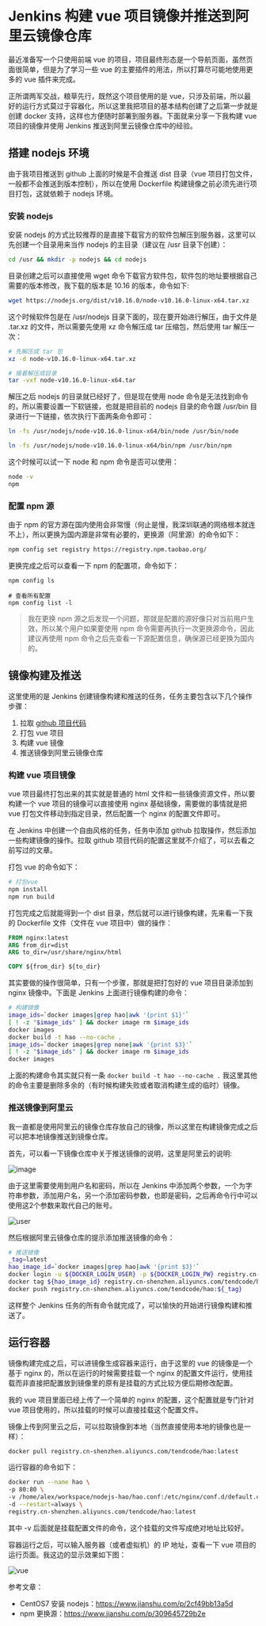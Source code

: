 # Jenkins 构建 vue 项目镜像并推送到阿里云镜像仓库

最近准备写一个只使用前端 vue 的项目，项目最终形态是一个导航页面，虽然页面很简单，但是为了学习一些 vue 的主要插件的用法，所以打算尽可能地使用更多的 vue 插件来完成。

正所谓两军交战，粮草先行，既然这个项目使用的是 vue，只涉及前端，所以最好的运行方式莫过于容器化，所以这里我把项目的基本结构创建了之后第一步就是创建 docker 支持，这样也方便随时部署到服务器。下面就来分享一下我构建 vue 项目的镜像并使用 Jenkins 推送到阿里云镜像仓库中的经验。

## 搭建 nodejs 环境
由于我项目推送到 github 上面的时候是不会推送 dist 目录（vue 项目打包文件，一般都不会推送到版本控制），所以在使用 Dockerfile 构建镜像之前必须先进行项目打包，这就依赖于 nodejs 环境。

### 安装 nodejs
安装 nodejs 的方式比较推荐的是直接下载官方的软件包解压到服务器，这里可以先创建一个目录用来当作 nodejs 的主目录（建议在 /usr 目录下创建）：

```bash
cd /usr && mkdir -p nodejs && cd nodejs
```

目录创建之后可以直接使用 wget 命令下载官方软件包，软件包的地址要根据自己需要的版本修改，我下载的版本是 10.16 的版本，命令如下:

```bash
wget https://nodejs.org/dist/v10.16.0/node-v10.16.0-linux-x64.tar.xz
```

这个时候软件包是在 /usr/nodejs 目录下面的，现在要开始进行解压，由于文件是 .tar.xz 的文件，所以需要先使用 xz 命令解压成 tar 压缩包，然后使用 tar 解压一次：

```bash
# 先解压成 tar 包
xz -d node-v10.16.0-linux-x64.tar.xz

# 接着解压成目录
tar -vxf node-v10.16.0-linux-x64.tar
```

解压之后 nodejs 的目录就已经好了，但是现在使用 node 命令是无法找到命令的，所以需要设置一下软链接，也就是把目前的 nodejs 目录的命令跟 /usr/bin 目录进行一下链接，依次执行下面两条命令即可：

```bash
ln -fs /usr/nodejs/node-v10.16.0-linux-x64/bin/node /usr/bin/node

ln -fs /usr/nodejs/node-v10.16.0-linux-x64/bin/npm /usr/bin/npm
```

这个时候可以试一下 node 和 npm 命令是否可以使用：

```bash
node -v
npm
```

### 配置 npm 源
由于 npm 的官方源在国内使用会非常慢（何止是慢，我深圳联通的网络根本就连不上），所以更换为国内源是非常有必要的，更换源（阿里源）的命令如下：

```bash
npm config set registry https://registry.npm.taobao.org/
```

更换完成之后可以查看一下 npm 的配置项，命令如下：

```
npm config ls

# 查看所有配置
npm config list -l
```

> 我在更换 npm 源之后发现一个问题，那就是配置的源好像只对当前用户生效，所以某个用户如果要使用 npm 命令需要再执行一次更换源命令，因此建议再使用 npm 命令之后先查看一下源配置信息，确保源已经更换为国内的。


## 镜像构建及推送

这里使用的是 Jenkins 创建镜像构建和推送的任务，任务主要包含以下几个操作步骤：

1. 拉取 [github 项目代码](https://github.com/Hopetree/hao)
2. 打包 vue 项目
3. 构建 vue 镜像
4. 推送镜像到阿里云镜像仓库

### 构建 vue 项目镜像

vue 项目最终打包出来的其实就是普通的 html 文件和一些镜像资源文件，所以要构建一个 vue 项目的镜像可以直接使用 nginx 基础镜像，需要做的事情就是把 vue 打包文件移动到指定目录，然后配置一个 nginx 的配置文件即可。

在 Jenkins 中创建一个自由风格的任务，任务中添加 github 拉取操作，然后添加一些构建镜像的操作。拉取 github 项目代码的配置这里就不介绍了，可以去看之前写过的文章。

打包 vue 的命令如下：

```bash
# 打包vue
npm install
npm run build
```

打包完成之后就能得到一个 dist 目录，然后就可以进行镜像构建，先来看一下我的 Dockerfile 文件（文件在 vue 项目中）做的操作：


```dockerfile
FROM nginx:latest
ARG from_dir=dist
ARG to_dir=/usr/share/nginx/html

COPY ${from_dir} ${to_dir}
```

其实要做的操作很简单，只有一个步骤，那就是把打包好的 vue 项目目录添加到 nginx 镜像中。下面是 Jenkins 上面进行镜像构建的命令：


```bash
# 构建镜像
image_ids=`docker images|grep hao|awk '{print $1}'`
[ ! -z "$image_ids" ] && docker image rm $image_ids
docker images
docker build -t hao --no-cache .
image_ids=`docker images|grep none|awk '{print $3}'`
[ ! -z "$image_ids" ] && docker image rm $image_ids
docker images
```

上面的构建命令其实就只有一条 `docker build -t hao --no-cache .` 我这里其他的命令主要是删除多余的（有时候构建失败或者取消构建生成的临时）镜像。

### 推送镜像到阿里云

我一直都是使用阿里云的镜像仓库存放自己的镜像，所以这里在构建镜像完成之后可以把本地镜像推送到镜像仓库。

首先，可以看一下镜像仓库中关于推送镜像的说明，这里是阿里云的说明:

![image](https://tendcode.com/cdn/article/190721/tendcode_2019-07-21_17-35-51.png)

由于这里需要使用到用户名和密码，所以在 Jenkins 中添加两个参数，一个为字符串参数，添加用户名，另一个添加密码参数，也即是密码，之后再命令行中可以使用这2个参数来取代自己的账号。

![user](https://tendcode.com/cdn/article/190721/tendcode_2019-07-21_17-39-01.png)

然后根据阿里云镜像仓库的提示添加推送镜像的命令：

```bash
# 推送镜像
_tag=latest
hao_image_id=`docker images|grep hao|awk '{print $3}'`
docker login -u ${DOCKER_LOGIN_USER} -p ${DOCKER_LOGIN_PW} registry.cn-shenzhen.aliyuncs.com
docker tag ${hao_image_id} registry.cn-shenzhen.aliyuncs.com/tendcode/hao:${_tag}
docker push registry.cn-shenzhen.aliyuncs.com/tendcode/hao:${_tag}
```

这样整个 Jenkins 任务的所有命令就完成了，可以愉快的开始进行镜像构建和推送了。


## 运行容器
镜像构建完成之后，可以进镜像生成容器来运行，由于这里的 vue 的镜像是一个基于 nginx 的，所以在运行的时候需要挂载一个 nginx 的配置文件运行，使用挂载而非直接把配置放到镜像里的原有是挂载的方式比较方便后期修改配置。

我的 vue 项目里面已经上传了一个简单的 nginx 的配置，这个配置就是专门针对 vue 项目使用的，所以挂载的时候可以直接挂载这个配置文件。

镜像上传到阿里云之后，可以拉取镜像到本地（当然直接使用本地的镜像也是一样）：

```bash
docker pull registry.cn-shenzhen.aliyuncs.com/tendcode/hao:latest
```


运行容器的命令如下：

```bash
docker run --name hao \
-p 80:80 \
-v /home/alex/workspace/nodejs-hao/hao.conf:/etc/nginx/conf.d/default.conf:ro \
-d --restart=always \
registry.cn-shenzhen.aliyuncs.com/tendcode/hao:latest
```

其中 -v 后面就是挂载配置文件的命令，这个挂载的文件写成绝对地址比较好。

容器运行之后，可以输入服务器（或者虚拟机）的 IP 地址，查看一下 vue 项目的运行页面。我这边的显示效果如下图：

![vue](https://tendcode.com/cdn/article/190721/tendcode_2019-07-21_17-53-40.png)


参考文章：

- CentOS7 安装 nodejs：<https://www.jianshu.com/p/2cf49bb13a5d>
- npm 更换源：<https://www.jianshu.com/p/309645729b2e>